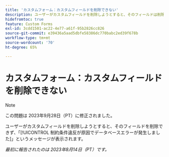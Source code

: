 ```yaml
---
title: 'カスタムフォーム：カスタムフィールドを削除できない'
description: ユーザーがカスタムフィールドを削除しようとすると、そのフィールドは削除できず、制約違反によるデータベースエラーというメッセージが表示されます。
hidefromtoc: true
feature: Custom Forms
exl-id: 3cdd1501-ac22-4e77-a61f-95b2826cc826
source-git-commit: e39436a5aad5dbfe58386dc770babc2ed39f678b
workflow-type: tm+mt
source-wordcount: '70'
ht-degree: 65%

---
```


# カスタムフォーム：カスタムフィールドを削除できない

>[!NOTE]
>
>この問題は 2023年9月28日（PT）に修正されました。

ユーザーがカスタムフィールドを削除しようとすると、そのフィールドを削除できず、「[!UICONTROL 制約条件違反が原因でデータベースエラーが発生しました]」というメッセージが表示されます。

_最初に報告されたのは 2023年8月14日（PT）です。_
